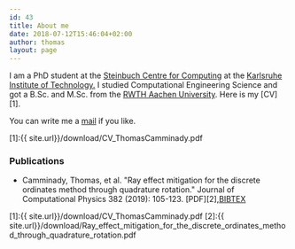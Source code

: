 ```yaml
---
id: 43
title: About me
date: 2018-07-12T15:46:04+02:00
author: thomas
layout: page
---
```


I am a PhD student at the [Steinbuch Centre for Computing](https://www.scc.kit.edu/) at the [Karlsruhe Institute of Technology.](https://www.kit.edu/)
I studied Computational Engineering Science and got a B.Sc. and M.Sc. from the [RWTH Aachen University](https://www.rwth-aachen.de/). Here is my [CV][1].


You can write me a [mail](mailto:thomas@camminady.org) if you like.

[1]:{{ site.url}}/download/CV_ThomasCamminady.pdf



### Publications

* Camminady, Thomas, et al. "Ray effect mitigation for the discrete ordinates method through quadrature rotation." Journal of Computational Physics 382 (2019): 105-123. [PDF][2],[BIBTEX]( https://scholar.googleusercontent.com/scholar.bib?q=info:ZsJIDg4ED3UJ:scholar.google.com/&output=citation&scisdr=CgUAcyXEEPbBkuMmlEM:AAGBfm0AAAAAXhMjjEOx6-IcuI8NflvckyvgtNZp8n8w&scisig=AAGBfm0AAAAAXhMjjFbmvRvYn6lTUJqbvrf3wo-qRqFY&scisf=4&ct=citation&cd=-1&hl=de&scfhb=1)

[1]:{{ site.url}}/download/CV_ThomasCamminady.pdf
[2]:{{ site.url}}/download/Ray_effect_mitigation_for_the_discrete_ordinates_method_through_quadrature_rotation.pdf
